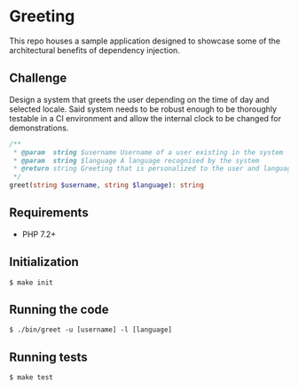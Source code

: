 # Greeting
This repo houses a sample application designed to showcase
some of the architectural benefits of dependency injection.

## Challenge
Design a system that greets the user depending on the time
of day and selected locale. Said system needs to be robust
enough to be thoroughly testable in a CI environment and
allow the internal clock to be changed for demonstrations.

```php
/**
 * @param  string $username Username of a user existing in the system
 * @param  string $language A language recognised by the system
 * @return string Greeting that is personalized to the user and language-dependent
 */
greet(string $username, string $language): string
```

## Requirements
* PHP 7.2+

## Initialization
```
$ make init
```

## Running the code
```
$ ./bin/greet -u [username] -l [language]
```

## Running tests
```
$ make test
```
